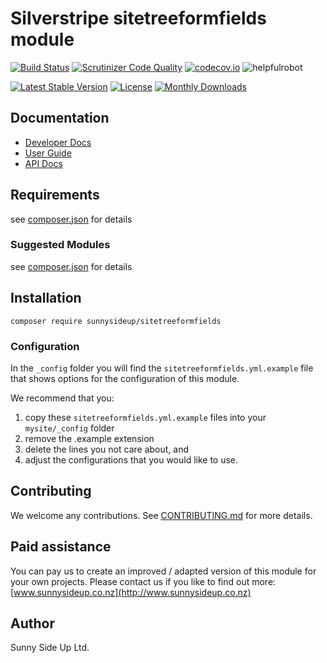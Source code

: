 # Silverstripe sitetreeformfields module
[![Build Status](https://travis-ci.org/sunnysideup/silverstripe-sitetreeformfields.svg?branch=master)](https://travis-ci.org/sunnysideup/silverstripe-sitetreeformfields)
[![Scrutinizer Code Quality](https://scrutinizer-ci.com/g/sunnysideup/silverstripe-sitetreeformfields/badges/quality-score.png?b=master)](https://scrutinizer-ci.com/g/sunnysideup/silverstripe-sitetreeformfields/?branch=master)
[![codecov.io](https://codecov.io/github/sunnysideup/silverstripe-sitetreeformfields/coverage.svg?branch=master)](https://codecov.io/github/sunnysideup/silverstripe-sitetreeformfields?branch=master)
![helpfulrobot](https://helpfulrobot.io/sunnysideup/sitetreeformfields/badge)

[![Latest Stable Version](https://poser.pugx.org/sunnysideup/sitetreeformfields/version)](https://packagist.org/packages/sunnysideup/sitetreeformfields)
[![License](https://poser.pugx.org/sunnysideup/sitetreeformfields/license)](https://packagist.org/packages/sunnysideup/sitetreeformfields)
[![Monthly Downloads](https://poser.pugx.org/sunnysideup/sitetreeformfields/d/monthly)](https://packagist.org/packages/sunnysideup/sitetreeformfields)


## Documentation



 * [Developer Docs](docs/en/INDEX.md)
 * [User Guide](docs/en/userguide.md)
 * [API Docs](http://docs.ssmods.com/sunnysideup/sitetreeformfields)

## Requirements



see [composer.json](composer.json) for details

### Suggested Modules



see [composer.json](composer.json) for details


## Installation


```
composer require sunnysideup/sitetreeformfields
```

### Configuration



In the `_config` folder you will find the `sitetreeformfields.yml.example`
file that shows options for the configuration of this module.

We recommend that you:

  1. copy these `sitetreeformfields.yml.example` files into your
`mysite/_config` folder
  2. remove the .example extension
  3. delete the lines you not care about, and
  4. adjust the configurations that you would like to use.


## Contributing



We welcome any contributions. See [CONTRIBUTING.md](CONTRIBUTING.md) for more details.

## Paid assistance



You can pay us to create an improved / adapted version of this module for your own projects.  Please contact us if you like to find out more: [www.sunnysideup.co.nz](http://www.sunnysideup.co.nz)

## Author



Sunny Side Up Ltd.
